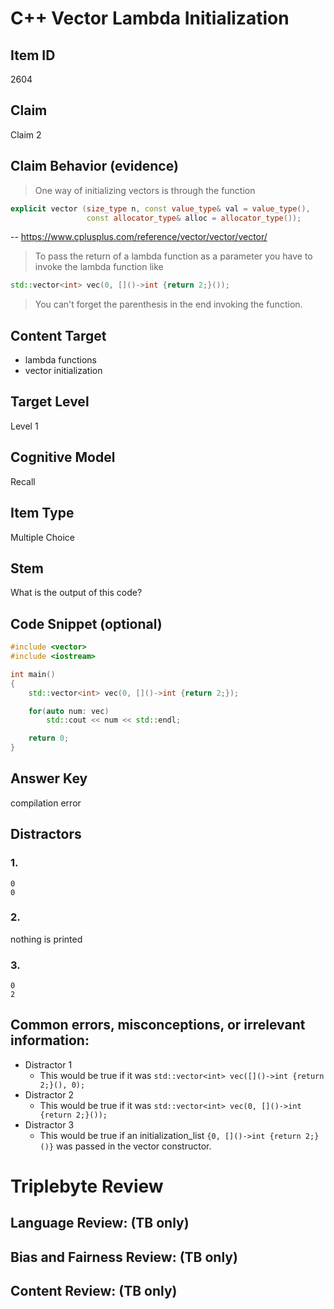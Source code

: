 # C++ Vector Lambda Initialization

## Item ID
2604

## Claim
Claim 2

## Claim Behavior (evidence)
> One way of initializing vectors is through the function 
```cpp
explicit vector (size_type n, const value_type& val = value_type(),
                 const allocator_type& alloc = allocator_type());
```
-- https://www.cplusplus.com/reference/vector/vector/vector/

> To pass the return of a lambda function as a parameter you have to invoke the lambda function like
```cpp
std::vector<int> vec(0, []()->int {return 2;}());
```
> You can't forget the parenthesis in the end invoking the function.

## Content Target
- lambda functions
- vector initialization

## Target Level
Level 1

## Cognitive Model
Recall

## Item Type
Multiple Choice

## Stem
What is the output of this code?

## Code Snippet (optional)
```cpp
#include <vector>
#include <iostream>

int main()
{
    std::vector<int> vec(0, []()->int {return 2;});

    for(auto num: vec)
        std::cout << num << std::endl;

    return 0;
}
```

## Answer Key
compilation error

## Distractors
### 1.
```
0
0
```

### 2.
nothing is printed

### 3.
```
0
2
```

## Common errors, misconceptions, or irrelevant information:
- Distractor 1
    - This would be true if it was `std::vector<int> vec([]()->int {return 2;}(), 0);`
- Distractor 2
    - This would be true if it was `std::vector<int> vec(0, []()->int {return 2;}());`
- Distractor 3
    - This would be true if an initialization_list `{0, []()->int {return 2;}()}` was passed in the vector constructor.

# Triplebyte Review

## Language Review: (TB only)

## Bias and Fairness Review: (TB only)

## Content Review: (TB only)
